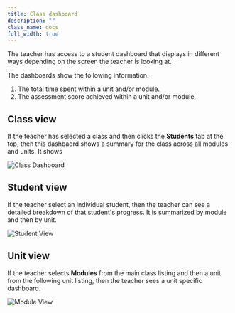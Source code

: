 ```yaml
---
title: Class dashboard
description: ""
class_name: docs
full_width: true
---
```


The teacher has access to a student dashboard that displays in different ways depending on the screen the teacher is looking at. 

The dashboards show the following information.

1. The total time spent within a unit and/or module.
1. The assessment score achieved within a unit and/or module.

## Class view
If the teacher has selected a class and then clicks the **Students** tab at the top, then this dashbaord shows a summary for the class across all modules and units. It shows

![Class Dashboard](/img/docs/class_dashboard.png)

## Student view
If the teacher select an individual student, then the teacher can see a detailed breakdown of that student's progress. It is summarized by module and then by unit.

![Student View](/img/docs/studentview_dashboard.png)

## Unit view
If the teacher selects **Modules** from the main class listing and then a unit from the following unit listing, then the teacher sees a unit specific dashboard.

![Module View](/img/docs/moduleview_dashboard.png)

